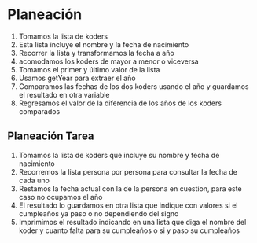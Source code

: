 # Planeación

1. Tomamos la lista de koders
2. Esta lista incluye el nombre y la fecha de nacimiento
3. Recorrer la lista y transformamos la fecha a año
4. acomodamos los koders de mayor a menor o viceversa
5. Tomamos el primer y último valor de la lista
6. Usamos getYear para extraer el año
7. Comparamos las fechas de los dos koders usando el año y guardamos el resultado en otra variable
8. Regresamos el valor de la diferencia de los años de los koders comparados

## Planeación Tarea

1. Tomamos la lista de koders que incluye su nombre y fecha de nacimiento
2. Recorremos la lista persona por persona para consultar la fecha de cada uno
3. Restamos la fecha actual con la de la persona en cuestion, para este caso no ocupamos el año
4. El resultado lo guardamos en otra lista que indique con valores si el cumpleaños ya paso o no dependiendo del signo
5. Imprimimos el resultado indicando en una lista que diga el nombre del koder y cuanto falta para su cumpleaños o si y paso su cumpleaños
